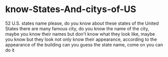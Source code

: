 # know-States-And-citys-of-US

52 U.S. states name please, do you know about these states of the United States there are many famous city, do you know the name of the city, maybe you know their names but don't know what they look like, maybe you know but they look not only know their appearance, according to the appearance of the building can you guess the state name, come on you can do it
